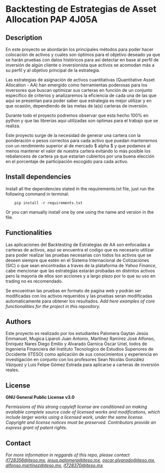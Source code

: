 # Backtesting de Estrategias de Asset Allocation PAP 4J05A

## Description
En este proyecto se abordarán los principales métodos para poder hacer colocación de activos y cuales son óptimos para el objetivo deseado ya que se harán pruebas con datos históricos para así detectar en base al perfil de inversión de algún cliente o inversionista que activos se acomodan más a su perfil y al objetivo principal de la estrategia.

Las estrategias de asignación de activos cuantitativas (Quantitative Asset Allocation - AA) han emergido como herramientas poderosas para los inversores que buscan optimizar sus carteras en función de un conjunto específico de criterios y analizaremos la eficiencia de cada una de las que aqui se presentan para poder saber que estrategia es mejor utilizar y en que ocasión, dependiendo de las metas de la(s) carteras de inversión.

Durante todo el proyecto podremos observar que esta hecho 100% en python y que las librerias aqui utilizadas son optimas para el trabajo que se realiza.

Este proyecto surge de la necesidad de generar una cartera con la ponderación o pesos correctos para cada activo que puedan mantenernos con un rendimiento superior al de mercado $ alpha $ y que podamos al menos mantener el valor de nuestra cartera evitando lo más posible los rebalanceos de cartera ya que estarían cubiertos por una buena elección en el porcentaje de participación escogido para cada activo.

## Install dependencies

Install all the dependencies stated in the requirements.txt file, just run the following command in terminal:

        pip install -r requirements.txt
        
Or you can manually install one by one using the name and version in the file.

## Functionalities

Las aplicaciones del Backtesting de Estrategias de AA son enfocadas a carteras de activos, aqui se encuentra el codigo que es necesario utilizar para poder realizar las pruebas necesarias con todos los activos que se deseen siempre que estén en el Sistema Internacional de Cotizaciónes (SIC) o que sean encontradas a traves de la plataforma de *Yahoo Finance*, cabe mencionar que las estrategias estarán probadas en distintos activos pero la mayoria de ellos son acciones y a largo plazo por lo que su uso en trading no es recomendado.

Se encuentran las pruebas en formato de pagina web y podrán ser modificadas con los activos requeridos y las pruebas seran modificadas automaticamente para obtener los resultados.
*Add here examples of core functionalities for the project in this repository.*

## Authors

Este proyecto es realizado por los estudiantes Palomera Gaytan Jesús Emmanuel, Mugica Liparoli Juan Antonio, Martínez Ramírez José Alfonso, Enriquez Nares Diego Emilio y Alvarado Garnica Óscar Uriel, todos de Ingenieria Financiera del Instituto Tecnologico de Estudios Superiores de Occidente (ITESO) como aplicación de sus conocimientos y experiencia en investigación en conjunto con los profesores Sean Nicolás González Vázquez y Luis Felipe Gómez Estrada para aplicarse a carteras de inversión reales.


## License
**GNU General Public License v3.0** 

*Permissions of this strong copyleft license are conditioned on making available 
complete source code of licensed works and modifications, which include larger 
works using a licensed work, under the same license. Copyright and license notices 
must be preserved. Contributors provide an express grant of patent rights.*

## Contact
*For more information in reggards of this repo, please contact if728356@iteso.mx, jesus.palomera@iteso.mx, oscar.alvarado@iteso.mx, alfonso.martinez@iteso.mx, if728370@iteso.mx*
